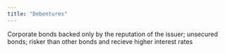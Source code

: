 ```yaml
---
title: "Debentures"
---
```

Corporate bonds backed only by the reputation of the issuer; unsecured bonds; risker than other bonds and recieve higher interest rates

